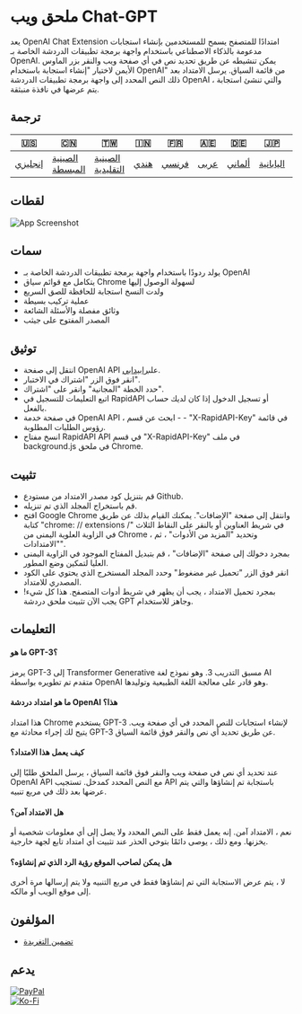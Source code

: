 # ملحق ويب Chat-GPT

يعد OpenAI Chat Extension امتدادًا للمتصفح يسمح للمستخدمين بإنشاء استجابات مدعومة بالذكاء الاصطناعي باستخدام واجهة برمجة تطبيقات الدردشة الخاصة بـ OpenAI. يمكن تنشيطه عن طريق تحديد نص في أي صفحة ويب والنقر بزر الماوس الأيمن لاختيار "إنشاء استجابة باستخدام OpenAI" من قائمة السياق. يرسل الامتداد بعد ذلك النص المحدد إلى واجهة برمجة تطبيقات الدردشة OpenAI ، والتي تنشئ استجابة يتم عرضها في نافذة منبثقة.

## ترجمة

| 🇺🇸                 | 🇨🇳                               | 🇹🇼                                 | 🇮🇳                 | 🇫🇷                  | 🇦🇪                 | 🇩🇪                   | 🇯🇵                      | 🇪🇸                      |
| -------------------- | ---------------------------------- | ------------------------------------ | -------------------- | --------------------- | -------------------- | ---------------------- | ------------------------- | ------------------------- |
| [إنجليزي](README.md) | [الصينية المبسطة](README.zh-CN.md) | [الصينية التقليدية](README.zh-TW.md) | [هندي](README.hi.md) | [فرنسي](README.fr.md) | [عربى](README.ar.md) | [ألماني](README.de.md) | [اليابانية](README.ja.md) | [الأسبانية](README.es.md) |

## لقطات

![App Screenshot](https://cdn.discordapp.com/attachments/1008195045960204349/1099103637608878090/New_Website_Blue_Mockup_Instagram_-_Laptop.gif)

## سمات

-   يولد ردودًا باستخدام واجهة برمجة تطبيقات الدردشة الخاصة بـ OpenAI
-   يتكامل مع قوائم سياق Chrome لسهولة الوصول إليها
-   ولدت النسخ استجابة للحافظة للصق السريع
-   عملية تركيب بسيطة
-   وثائق مفصلة والأسئلة الشائعة
-   المصدر المفتوح على جيثب

## توثيق

-   انتقل إلى صفحة OpenAI API على[رابيدابي](https://rapidapi.com/liuzhaolong765481/api/chatgpt-chatgpt3-5-chatgpt4/).
-   انقر فوق الزر "اشتراك في الاختبار".
-   حدد الخطة "المجانية" وانقر على "اشتراك".
-   اتبع التعليمات للتسجيل في RapidAPI أو تسجيل الدخول إذا كان لديك حساب بالفعل.
-   في صفحة خدمة OpenAI API ، ابحث عن قسم - - "X-RapidAPI-Key" في قائمة رؤوس الطلبات المطلوبة.
-   انسخ مفتاح RapidAPI API في قسم "X-RapidAPI-Key" في ملف background.js في ملحق Chrome.

## تثبيت

-   قم بتنزيل كود مصدر الامتداد من مستودع Github.
-   قم باستخراج المجلد الذي تم تنزيله.
-   افتح Google Chrome وانتقل إلى صفحة "الإضافات". يمكنك القيام بذلك عن طريق كتابة "chrome: // extensions /" في شريط العناوين أو بالنقر على النقاط الثلاث في الزاوية العلوية اليمنى من Chrome ، وتحديد "المزيد من الأدوات" ، ثم "الامتدادات".
-   بمجرد دخولك إلى صفحة "الإضافات" ، قم بتبديل المفتاح الموجود في الزاوية اليمنى العليا لتمكين وضع المطور.
-   انقر فوق الزر "تحميل غير مضغوط" وحدد المجلد المستخرج الذي يحتوي على الكود المصدري للامتداد.
-   بمجرد تحميل الامتداد ، يجب أن يظهر في شريط أدوات المتصفح.
    هذا كل شيء! يجب الآن تثبيت ملحق دردشة GPT وجاهز للاستخدام.

## التعليمات

#### ما هو GPT-3؟

يرمز GPT-3 إلى Transformer Generative مسبق التدريب 3. وهو نموذج لغة AI متقدم تم تطويره بواسطة OpenAI وهو قادر على معالجة اللغة الطبيعية وتوليدها.

#### ما هو امتداد دردشة OpenAI هذا؟

هذا امتداد Chrome يستخدم GPT-3 لإنشاء استجابات للنص المحدد في أي صفحة ويب. يتيح لك إجراء محادثة مع GPT-3 عن طريق تحديد أي نص والنقر فوق قائمة السياق.

#### كيف يعمل هذا الامتداد؟

عند تحديد أي نص في صفحة ويب والنقر فوق قائمة السياق ، يرسل الملحق طلبًا إلى OpenAI API مع النص المحدد كمدخل. تستجيب API باستجابة تم إنشاؤها والتي يتم عرضها بعد ذلك في مربع تنبيه.

#### هل الامتداد آمن؟

نعم ، الامتداد آمن. إنه يعمل فقط على النص المحدد ولا يصل إلى أي معلومات شخصية أو يخزنها. ومع ذلك ، يوصى دائمًا بتوخي الحذر عند تثبيت أي امتداد تابع لجهة خارجية.

#### هل يمكن لصاحب الموقع رؤية الرد الذي تم إنشاؤه؟

لا ، يتم عرض الاستجابة التي تم إنشاؤها فقط في مربع التنبيه ولا يتم إرسالها مرة أخرى إلى موقع الويب أو مالكه.

## المؤلفون

-   [تضمين التغريدة](https://www.github.com/qzxtu)

## يدعم

[![PayPal](https://img.shields.io/badge/PayPal-00457C?style=for-the-badge&logo=paypal&logoColor=white)](https://paypal.me/nova355killer)  
[![Ko-Fi](https://img.shields.io/badge/kofi-00457C?style=for-the-badge&logo=ko-fi&logoColor=white)](https://ko-fi.com/nova355)
